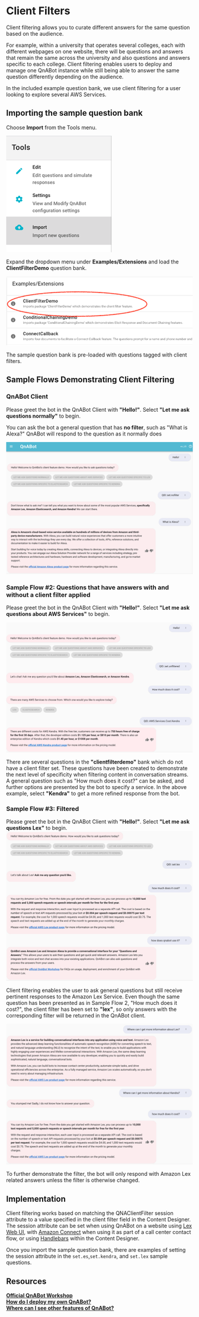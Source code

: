 # Client Filters

Client filtering allows you to curate different answers for the same question based on the audience.

For example, within a university that operates several colleges, each with different webpages on one website, there will be questions and answers that remain the same across the university and also questions and answers specific to each college. Client filtering enables users to deploy and manage one QnABot instance while still being able to answer the same question differently depending on the audience.

In the included example question bank, we use client filtering for a user looking to explore several AWS Services.

## Importing the sample question bank

Choose **Import** from the Tools menu.

![Import Tool](./import.png)

Expand the dropdown menu under **Examples/Extensions** and load the **ClientFilterDemo** question bank.

![](choose_client_filter.png)


The sample question bank is pre-loaded with questions tagged with client filters.


## Sample Flows Demonstrating Client Filtering

### QnABot Client

Please greet the bot in the QnABot Client with **"Hello!"**. Select **"Let me ask questions normally"** to begin.

You can ask the bot a general question that has **no filter**, such as "What is Alexa?" QnABot will respond to the question as it normally does

![What is Alexa?](./normal_alexa_q.png)

### Sample Flow #2: Questions that have answers with and without a client filter applied

Please greet the bot in the QnABot Client with **"Hello!"**. Select **"Let me ask questions about AWS Services"** to begin.

![Sample Flow 2](./sampleflow2.png)

There are several questions in the **"clientfilterdemo"** bank which do not have a client filter set. These questions have been created to demonstrate the next level of specificity when filtering content in conversation streams. A general question such as "How much does it cost?" can be asked, and further options are presented by the bot to specify a service. In the above example, select **"Kendra"** to get a more refined response from the bot.

<!--- TODO: add a note here about QID bubbles -->

### Sample Flow #3: Filtered

Please greet the bot in the QnABot Client with **"Hello!"**. Select **"Let me ask questions Lex"** to begin.
![Sample Flow 3](./sampleflow3.png)

Client filtering enables the user to ask general questions but still receive pertinent responses to the Amazon Lex Service. Even though the same question has been presented as in Sample Flow 2, "How much does it cost?", the client filter has been set to **"lex"**, so only answers with the corresponding filter will be returned in the QnABot client.

![Sample Flow 3.2](./sampleflow3.2.png)

To further demonstrate the filter, the bot will only respond with Amazon Lex related answers unless the filter is otherwise changed.

## Implementation

Client filtering works based on matching the QNAClientFilter session attribute to a value specified in the client filter field in the Content Designer.  The session attribute can be set when using QnABot on a website using [Lex Web UI](https://github.com/aws-samples/aws-lex-web-ui), with [Amazon Connect](https://docs.aws.amazon.com/connect/latest/adminguide/how-to-use-session-attributes.html) when using it as part of a call center contact flow, or using [Handlebars](https://catalog.us-east-1.prod.workshops.aws/v2/workshops/20c56f9e-9c0a-4174-a661-9f40d9f063ac/en-US/qna/handlebars) within the Content Designer.

Once you import the sample question bank, there are examples of setting the session attribute in the ```set.es```,```set.kendra```, and ```set.lex``` sample questions.

## Resources

**[Official QnABot Workshop](https://qnabot.workshop.aws/)**  
**[How do I deploy my own QnABot?](https://github.com/aws-samples/aws-ai-qna-bot)**  
**[Where can I see other features of QnABot?](https://github.com/aws-samples/aws-ai-qna-bot/tree/master/docs)**  
